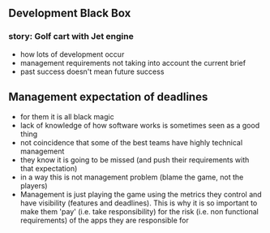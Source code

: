 ## Development Black Box

### story: Golf cart with Jet engine

- how lots of development occur
- management requirements not taking into account the current brief
- past success doesn't mean future success


## Management expectation of deadlines

- for them it is all black magic
 - lack of knowledge of how software works is sometimes seen as a good thing
 - not coincidence that some of the best teams have highly technical management
- they know it is going to be missed (and push their requirements with that expectation)
- in a way this is not management problem (blame the game, not the players)
- Management is just playing the game using the metrics they control and have visibility (features and deadlines). This is why it is so important to make them 'pay' (i.e. take responsibility) for the risk (i.e. non functional requirements) of the apps they are responsible for
